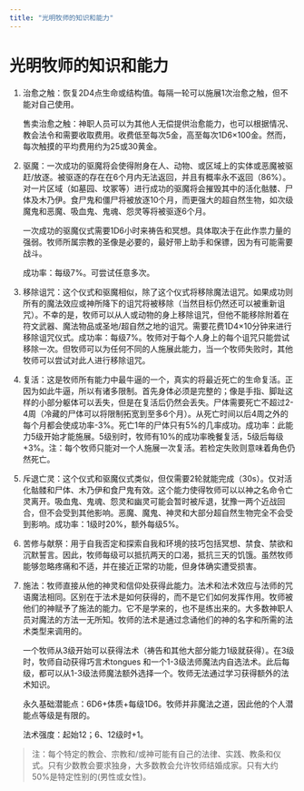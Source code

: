 ```yaml
---
title: "光明牧师的知识和能力"
---
```

# 光明牧师的知识和能力

1.  治愈之触：恢复2D4点生命或结构值。每隔一轮可以施展1次治愈之触，但不能对自己使用。

    售卖治愈之触：神职人员可以为其他人无偿提供治愈能力，也可以根据情况、教会法令和需要收取费用。收费低至每次5金，高至每次1D6×100金。然而，每次触摸的平均费用约为25或30黄金。

2. 驱魔：一次成功的驱魔将会使得附身在人、动物、或区域上的实体或恶魔被驱赶/放逐。被驱逐的存在在6个月内无法返回，并且有概率永不返回（86%）。对一片区域（如墓园、坟冢等）进行成功的驱魔将会摧毁其中的活化骷髅、尸体及木乃伊。食尸鬼和僵尸将被放逐10个月，而更强大的超自然生物，如次级魔鬼和恶魔、吸血鬼、鬼魂、怨灵等将被驱逐6个月。

    一次成功的驱魔仪式需要1D6小时来祷告和冥想。具体取决于在此作祟力量的强弱。牧师所属宗教的圣像是必要的，最好带上助手和保镖，因为有可能需要战斗。

    成功率：每级7%。可尝试任意多次。

3. 移除诅咒：这个仪式和驱魔相似，除了这个仪式将移除魔法诅咒。如果成功则所有的魔法效应或神所降下的诅咒将被移除（当然目标仍然还可以被重新诅咒）。不幸的是，牧师可以从人或动物的身上移除诅咒，但他不能移除附着在符文武器、魔法物品或圣地/超自然之地的诅咒。需要花费1D4×10分钟来进行移除诅咒仪式。成功率：每级7%。牧师对于每个人身上的每个诅咒只能尝试移除一次。但牧师可以为任何不同的人施展此能力，当一个牧师失败时，其他牧师可以尝试对此人进行移除诅咒。

4. 复活：这是牧师所有能力中最牛逼的一个，真实的将最近死亡的生命复活。正因为如此牛逼，所以有诸多限制。首先身体必须是完整的；像是手指、脚趾这样的小部分躯体可以丢失，但是在复活后仍然会丢失。尸体需要死亡不超过2-4周（冷藏的尸体可以将限制拓宽到至多6个月）。从死亡时间以后4周之外的每个月都会使成功率-3%。死亡1年的尸体只有5%的几率成功。成功率：此能力5级开始才能施展。5级别时，牧师有10%的成功率晚餐复活，5级后每级+3%。注：每个牧师只能对一个人施展一次复活。若检定失败则意味着角色仍然死亡。

5. 斥退亡灵：这个仪式和驱魔仪式类似，但仅需要2轮就能完成（30s）。仅对活化骷髅和尸体、木乃伊和食尸鬼有效。这个能力使得牧师可以以神之名命令亡灵离开。吸血鬼、鬼魂、怨灵和幽灵可能会暂时被斥退，犹豫一两个近战回合，但不会受到其他影响。恶魔、魔鬼、神灵和大部分超自然生物完全不会受到影响。成功率：1级时20%，额外每级5%。

6. 苦修与献祭：用于自我否定和探索自我和环境的技巧包括冥想、禁食、禁欲和沉默誓言。因此，牧师每级可以抵抗两天的口渴，抵抗三天的饥饿。虽然牧师能够忽略疼痛和不适，并在接近正常的功能，但身体确实遭受损害。

7. 施法：牧师直接从他的神灵和信仰处获得此能力。法术和法术效应与法师的咒语魔法相同。区别在于法术是如何获得的，而不是它们如何发挥作用。牧师被他们的神赋予了施法的能力。它不是学来的，也不是练出来的。大多数神职人员对魔法的方法一无所知。牧师的法术是通过念诵他们的神的名字和所需的法术类型来调用的。

    一个牧师从3级开始可以获得法术（祷告和其他大部分能力1级就获得）。在3级时，牧师自动获得巧言术tongues 和一个1-3级法师魔法内自选法术。此后每级，都可以从1-3级法师魔法额外选择一个。牧师无法通过学习获得额外的法术知识。

    永久基础潜能点：6D6+体质+每级1D6。牧师并非魔法之道，因此他的个人潜能点等级是有限的。

    法术强度：起始12；6、12级时+1。

> 注：每个特定的教会、宗教和/或神可能有自己的法律、实践、教条和仪式。只有少数教会要求独身，大多数教会允许牧师结婚成家。只有大约50%是特定性别的(男性或女性)。
